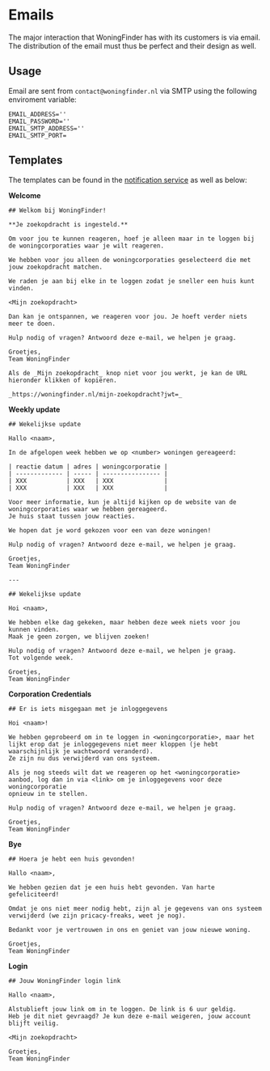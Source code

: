 # Emails

The major interaction that WoningFinder has with its customers is via email.
The distribution of the email must thus be perfect and their design as well.

## Usage

Email are sent from `contact@woningfinder.nl` via SMTP using the following enviroment variable:

```
EMAIL_ADDRESS=''
EMAIL_PASSWORD=''
EMAIL_SMTP_ADDRESS=''
EMAIL_SMTP_PORT=
```

## Templates

The templates can be found in the [notification service](internal/services/notification) as well as below:

**Welcome**

```
## Welkom bij WoningFinder!

**Je zoekopdracht is ingesteld.**

Om voor jou te kunnen reageren, hoef je alleen maar in te loggen bij de woningcorporaties waar je wilt reageren.

We hebben voor jou alleen de woningcorporaties geselecteerd die met jouw zoekopdracht matchen.

We raden je aan bij elke in te loggen zodat je sneller een huis kunt vinden.

<Mijn zoekopdracht>

Dan kan je ontspannen, we reageren voor jou. Je hoeft verder niets meer te doen.

Hulp nodig of vragen? Antwoord deze e-mail, we helpen je graag.

Groetjes,
Team WoningFinder

Als de _Mijn zoekopdracht_ knop niet voor jou werkt, je kan de URL hieronder klikken of kopiëren.

_https://woningfinder.nl/mijn-zoekopdracht?jwt=_
```

**Weekly update**

```
## Wekelijkse update

Hallo <naam>,

In de afgelopen week hebben we op <number> woningen gereageerd:

| reactie datum | adres | woningcorporatie |
| ------------- | ----- | ---------------- |
| XXX           | XXX   | XXX              |
| XXX           | XXX   | XXX              |

Voor meer informatie, kun je altijd kijken op de website van de woningcorporaties waar we hebben gereageerd.
Je huis staat tussen jouw reacties.

We hopen dat je word gekozen voor een van deze woningen!

Hulp nodig of vragen? Antwoord deze e-mail, we helpen je graag.

Groetjes,
Team WoningFinder

---

## Wekelijkse update

Hoi <naam>,

We hebben elke dag gekeken, maar hebben deze week niets voor jou kunnen vinden.
Maak je geen zorgen, we blijven zoeken!

Hulp nodig of vragen? Antwoord deze e-mail, we helpen je graag.
Tot volgende week.

Groetjes,
Team WoningFinder
```

**Corporation Credentials**

```
## Er is iets misgegaan met je inloggegevens

Hoi <naam>!

We hebben geprobeerd om in te loggen in <woningcorporatie>, maar het lijkt erop dat je inloggegevens niet meer kloppen (je hebt waarschijnlijk je wachtwoord veranderd).
Ze zijn nu dus verwijderd van ons systeem.

Als je nog steeds wilt dat we reageren op het <woningcorporatie> aanbod, log dan in via <link> om je inloggegevens voor deze woningcorporatie
opnieuw in te stellen.

Hulp nodig of vragen? Antwoord deze e-mail, we helpen je graag.

Groetjes,
Team WoningFinder
```

**Bye**

```
## Hoera je hebt een huis gevonden!

Hallo <naam>,

We hebben gezien dat je een huis hebt gevonden. Van harte gefeliciteerd!

Omdat je ons niet meer nodig hebt, zijn al je gegevens van ons systeem verwijderd (we zijn pricacy-freaks, weet je nog).

Bedankt voor je vertrouwen in ons en geniet van jouw nieuwe woning.

Groetjes,
Team WoningFinder
```

**Login**

```
## Jouw WoningFinder login link

Hallo <naam>,

Alstublieft jouw link om in te loggen. De link is 6 uur geldig.
Heb je dit niet gevraagd? Je kun deze e-mail weigeren, jouw account blijft veilig.

<Mijn zoekopdracht>

Groetjes,
Team WoningFinder
```
